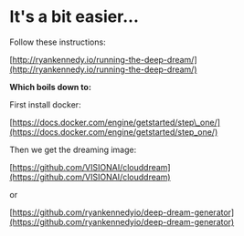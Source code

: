 # It's a bit easier...

Follow these instructions:

[http://ryankennedy.io/running-the-deep-dream/](http://ryankennedy.io/running-the-deep-dream/)



**Which boils down to:**

First install docker:

[https://docs.docker.com/engine/getstarted/step\_one/](https://docs.docker.com/engine/getstarted/step_one/)

Then we get the dreaming image:

[https://github.com/VISIONAI/clouddream](https://github.com/VISIONAI/clouddream)

or

[https://github.com/ryankennedyio/deep-dream-generator](https://github.com/ryankennedyio/deep-dream-generator)

